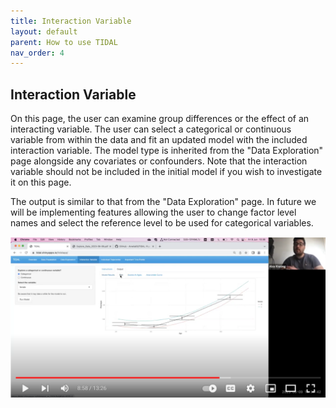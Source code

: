 ```yaml
---
title: Interaction Variable
layout: default
parent: How to use TIDAL
nav_order: 4
---
```


## Interaction Variable

On this page, the user can examine group differences or the effect of an interacting variable. The user can select a categorical or continuous variable from within the data and fit an updated model with the included interaction variable. The model type is inherited from the "Data Exploration" page alongside any covariates or confounders. Note that the interaction variable should not be included in the initial model if you wish to investigate it on this page. 

The output is similar to that from the "Data Exploration" page. In future we will be implementing features allowing the user to change factor level names and select the reference level to be used for categorical variables.

[![TIDAL Interaction Variable walkthrough](../../assets/images/interaction-variable.png)](https://youtu.be/aWteXAWPBik?t=475)